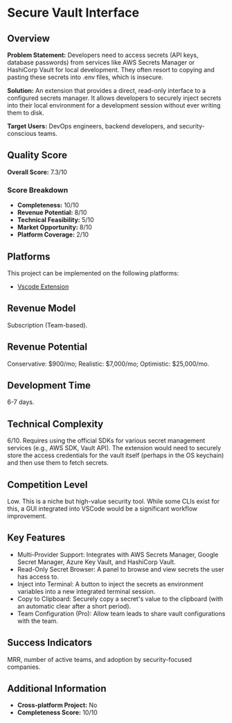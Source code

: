 # Secure Vault Interface

## Overview
**Problem Statement:** Developers need to access secrets (API keys, database passwords) from services like AWS Secrets Manager or HashiCorp Vault for local development. They often resort to copying and pasting these secrets into .env files, which is insecure.

**Solution:** An extension that provides a direct, read-only interface to a configured secrets manager. It allows developers to securely inject secrets into their local environment for a development session without ever writing them to disk.

**Target Users:** DevOps engineers, backend developers, and security-conscious teams.

## Quality Score
**Overall Score:** 7.3/10

### Score Breakdown
- **Completeness:** 10/10
- **Revenue Potential:** 8/10
- **Technical Feasibility:** 5/10
- **Market Opportunity:** 8/10
- **Platform Coverage:** 2/10

## Platforms
This project can be implemented on the following platforms:
- [Vscode Extension](./platforms/vscode-extension/)

## Revenue Model
Subscription (Team-based).

## Revenue Potential
Conservative: $900/mo; Realistic: $7,000/mo; Optimistic: $25,000/mo.

## Development Time
6-7 days.

## Technical Complexity
6/10. Requires using the official SDKs for various secret management services (e.g., AWS SDK, Vault API). The extension would need to securely store the access credentials for the vault itself (perhaps in the OS keychain) and then use them to fetch secrets.

## Competition Level
Low. This is a niche but high-value security tool. While some CLIs exist for this, a GUI integrated into VSCode would be a significant workflow improvement.

## Key Features
- Multi-Provider Support: Integrates with AWS Secrets Manager, Google Secret Manager, Azure Key Vault, and HashiCorp Vault.
- Read-Only Secret Browser: A panel to browse and view secrets the user has access to.
- Inject into Terminal: A button to inject the secrets as environment variables into a new integrated terminal session.
- Copy to Clipboard: Securely copy a secret's value to the clipboard (with an automatic clear after a short period).
- Team Configuration (Pro): Allow team leads to share vault configurations with the team.

## Success Indicators
MRR, number of active teams, and adoption by security-focused companies.

## Additional Information
- **Cross-platform Project:** No
- **Completeness Score:** 10/10
